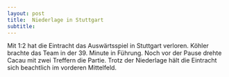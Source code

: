 ```yaml
---
layout: post
title:  Niederlage in Stuttgart
subtitle:  
---
```


Mit 1:2 hat die Eintracht das Auswärtsspiel in Stuttgart verloren. Köhler brachte das Team in der 39. Minute in Führung. Noch vor der Pause drehte Cacau mit zwei Treffern die Partie. Trotz der Niederlage hält die Eintracht sich beachtlich im vorderen Mittelfeld.


